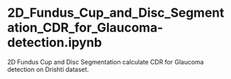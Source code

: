 # 2D_Fundus_Cup_and_Disc_Segmentation_CDR_for_Glaucoma-detection.ipynb
2D Fundus Cup and Disc Segmentation calculate CDR for Glaucoma detection on Drishti dataset.
